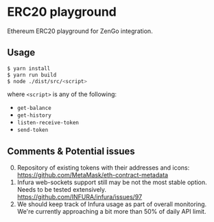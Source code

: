 # ERC20 playground
Ethereum ERC20 playground for ZenGo integration.

## Usage

```sh
$ yarn install
$ yarn run build
$ node ./dist/src/<script>
```
where `<script>` is any of the following: <br>
* `get-balance`
* `get-history`
* `listen-receive-token`
* `send-token`

## Comments & Potential issues

0) Repository of existing tokens with their addresses and icons:
https://github.com/MetaMask/eth-contract-metadata
1) Infura web-sockets support still may be not the most stable option. Needs to be tested extensively.
https://github.com/INFURA/infura/issues/97
2) We should keep track of Infura usage as part of overall monitoring.
   We're currently approaching a bit more than 50% of daily API limit.
